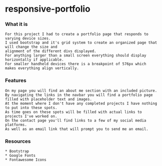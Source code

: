 # responsive-portfolio

### What it is

    For this project I had to create a portfolio page that responds to varying device sizes.
    I used bootstrap and it's grid system to create an organized page that will change the size and 
    alignment of the different divs displayed.
    For anything larger than a small screen everything should display horizontally if applicable.
    For smaller handheld devices there is a breakpoint of 576px which makes everything align vertically.

### Features

    On my page you will find an about me section with an included picture.
    By navigating the links in the navbar you will find a portfolio page filled with placeholder text and images.
    At the moment where I don't have any completed projects I have nothing to put into these spots.
    As time goes on these spots will be filled with actual links to projects I've worked on.
    On the contact page you'll find links to a few of my social media platforms.
    As well as an email link that will prompt you to send me an email.

### Resources
    * Bootstrap
    * Google Fonts
    * Fontawesome Icons
